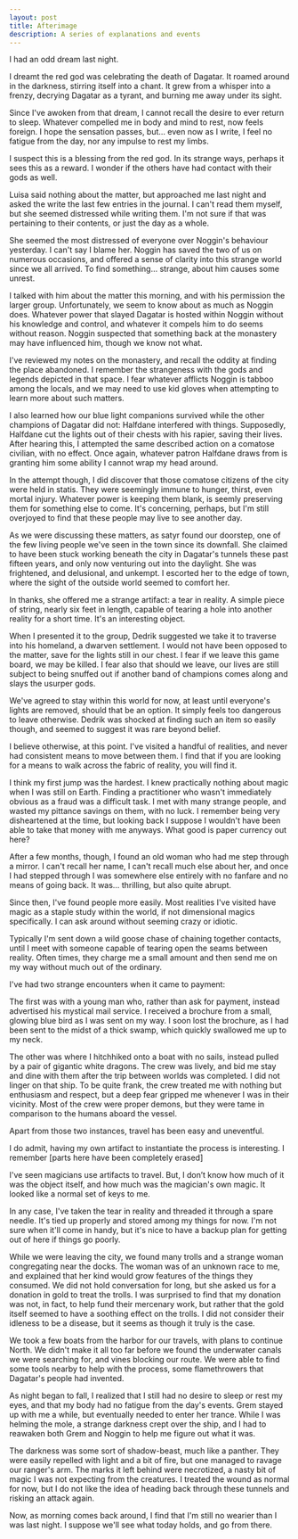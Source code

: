 ```yaml
---
layout: post
title: Afterimage
description: A series of explanations and events
---
```


I had an odd dream last night.

I dreamt the red god was celebrating the death of Dagatar. It roamed around in the darkness, stirring itself into a chant. It grew from a whisper into a frenzy, decrying Dagatar as a tyrant, and burning me away under its sight.

Since I've awoken from that dream, I cannot recall the desire to ever return to sleep. Whatever compelled me in body and mind to rest, now feels foreign. I hope the sensation passes, but… even now as I write, I feel no fatigue from the day, nor any impulse to rest my limbs.

I suspect this is a blessing from the red god. In its strange ways, perhaps it sees this as a reward. I wonder if the others have had contact with their gods as well.

Luisa said nothing about the matter, but approached me last night and asked the write the last few entries in the journal. I can't read them myself, but she seemed distressed while writing them. I'm not sure if that was pertaining to their contents, or just the day as a whole.

She seemed the most distressed of everyone over Noggin's behaviour yesterday. I can't say I blame her. Noggin has saved the two of us on numerous occasions, and offered a sense of clarity into this strange world since we all arrived. To find something… strange, about him causes some unrest.

I talked with him about the matter this morning, and with his permission the larger group. Unfortunately, we seem to know about as much as Noggin does. Whatever power that slayed Dagatar is hosted within Noggin without his knowledge and control, and whatever it compels him to do seems without reason. Noggin suspected that something back at the monastery may have influenced him, though we know not what.

I've reviewed my notes on the monastery, and recall the oddity at finding the place abandoned. I remember the strangeness with the gods and legends depicted in that space. I fear whatever afflicts Noggin is tabboo among the locals, and we may need to use kid gloves when attempting to learn more about such matters.

I also learned how our blue light companions survived while the other champions of Dagatar did not: Halfdane interfered with things. Supposedly, Halfdane cut the lights out of their chests with his rapier, saving their lives. After hearing this, I attempted the same described action on a comatose civilian, with no effect. Once again, whatever patron Halfdane draws from is granting him some ability I cannot wrap my head around.

In the attempt though, I did discover that those comatose citizens of the city were held in statis. They were seemingly immune to hunger, thirst, even mortal injury. Whatever power is keeping them blank, is seemly preserving them for something else to come. It's concerning, perhaps, but I'm still overjoyed to find that these people may live to see another day.

As we were discussing these matters, as satyr found our doorstep, one of the few living people we've seen in the town since its downfall. She claimed to have been stuck working beneath the city in Dagatar's tunnels these past fifteen years, and only now venturing out into the daylight. She was frightened, and delusional, and unkempt. I escorted her to the edge of town, where the sight of the outside world seemed to comfort her.

In thanks, she offered me a strange artifact: a tear in reality. A simple piece of string, nearly six feet in length, capable of tearing a hole into another reality for a short time. It's an interesting object.

When I presented it to the group, Dedrik suggested we take it to traverse into his homeland, a dwarven settlement. I would not have been opposed to the matter, save for the lights still in our chest. I fear if we leave this game board, we may be killed. I fear also that should we leave, our lives are still subject to being snuffed out if another band of champions comes along and slays the usurper gods.

We've agreed to stay within this world for now, at least until everyone's lights are removed, should that be an option. It simply feels too dangerous to leave otherwise. Dedrik was shocked at finding such an item so easily though, and seemed to suggest it was rare beyond belief.

I believe otherwise, at this point. I've visited a handful of realities, and never had consistent means to move between them. I find that if you are looking for a means to walk across the fabric of reality, you will find it.

I think my first jump was the hardest. I knew practically nothing about magic when I was still on Earth. Finding a practitioner who wasn't immediately obvious as a fraud was a difficult task. I met with many strange people, and wasted my pittance savings on them, with no luck. I remember being very disheartened at the time, but looking back I suppose I wouldn't have been able to take that money with me anyways. What good is paper currency out here?

After a few months, though, I found an old woman who had me step through a mirror. I can't recall her name, I can't recall much else about her, and once I had stepped through I was somewhere else entirely with no fanfare and no means of going back. It was… thrilling, but also quite abrupt.

Since then, I've found people more easily. Most realities I've visited have magic as a staple study within the world, if not dimensional magics specifically. I can ask around without seeming crazy or idiotic.

Typically I'm sent down a wild goose chase of chaining together contacts, until I meet with someone capable of tearing open the seams between reality. Often times, they charge me a small amount and then send me on my way without much out of the ordinary.

I've had two strange encounters when it came to payment:

The first was with a young man who, rather than ask for payment, instead advertised his mystical mail service. I received a brochure from a small, glowing blue bird as I was sent on my way. I soon lost the brochure, as I had been sent to the midst of a thick swamp, which quickly swallowed me up to my neck.

The other was where I hitchhiked onto a boat with no sails, instead pulled by a pair of gigantic white dragons. The crew was lively, and bid me stay and dine with them after the trip between worlds was completed. I did not linger on that ship. To be quite frank, the crew treated me with nothing but enthusiasm and respect, but a deep fear gripped me whenever I was in their vicinity. Most of the crew were proper demons, but they were tame in comparison to the humans aboard the vessel.

Apart from those two instances, travel has been easy and uneventful.

I do admit, having my own artifact to instantiate the process is interesting. I remember [parts here have been completely erased]

I've seen magicians use artifacts to travel. But, I don’t know how much of it was the object itself, and how much was the magician's own magic. It looked like a normal set of keys to me.

In any case, I've taken the tear in reality and threaded it through a spare needle. It's tied up properly and stored among my things for now. I'm not sure when it'll come in handy, but it's nice to have a backup plan for getting out of here if things go poorly.

While we were leaving the city, we found many trolls and a strange woman congregating near the docks. The woman was of an unknown race to me, and explained that her kind would grow features of the things they consumed. We did not hold conversation for long, but she asked us for a donation in gold to treat the trolls. I was surprised to find that my donation was not, in fact, to help fund their mercenary work, but rather that the gold itself seemed to have a soothing effect on the trolls. I did not consider their idleness to be a disease, but it seems as though it truly is the case.

We took a few boats from the harbor for our travels, with plans to continue North. We didn't make it all too far before we found the underwater canals we were searching for, and vines blocking our route. We were able to find some tools nearby to help with the process, some flamethrowers that Dagatar's people had invented.

As night began to fall, I realized that I still had no desire to sleep or rest my eyes, and that my body had no fatigue from the day's events. Grem stayed up with me a while, but eventually needed to enter her trance. While I was helming the mole, a strange darkness crept over the ship, and I had to reawaken both Grem and Noggin to help me figure out what it was.

The darkness was some sort of shadow-beast, much like a panther. They were easily repelled with light and a bit of fire, but one managed to ravage our ranger's arm. The marks it left behind were necrotized, a nasty bit of magic I was not expecting from the creatures. I treated the wound as normal for now, but I do not like the idea of heading back through these tunnels and risking an attack again.

Now, as morning comes back around, I find that I'm still no wearier than I was last night. I suppose we'll see what today holds, and go from there.

